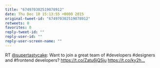 ```yaml
---
title: "674970302519078912"
date: Thu Dec 10 15:13:55 +0000 2015
original-tweet-id: "674970302519078912"
retweets: 0
favorites: 0
reply-tweet-id: ""
reply-user-id: ""
reply-user-screen-name: ""
---
```

RT <a href="https://twitter.com/supertastycake">@supertastycake</a>: Want to join a great team of #developers #designers and #frontend developers? <a href="https://t.co/Zatu6jQSju">https://t.co/Zatu6jQSju</a> https://t.co/ky2h…
